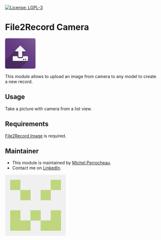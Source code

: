  [![License: LGPL-3](https://img.shields.io/badge/licence-LGPL--3-blue.png)](http://www.gnu.org/licenses/lgpl-3.0-standalone.html)

File2Record Camera
===================

<img src="./static/description/icon.png" alt="File2Record Logo" style="width:100px;"/>

This module allows to upload an image from camera to any model to create a new record.

## Usage

Take a picture with camera from a list view.


## Requirements

[File2Record Image](../file2record_image/README.md) is required. 

## Maintainer

* This module is maintained by [Michel Perrocheau](https://github.com/myrrkel). 
* Contact me on [LinkedIn](https://www.linkedin.com/in/michel-perrocheau-ba17a4122). 

[<img src="./static/description/logo.png" style="width:200px;"/>](https://github.com/myrrkel)



